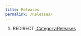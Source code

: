 ```yaml
---
title: Releases
permalink: /Releases/
---
```


1.  REDIRECT [:Category:Releases](/:Category:Releases "wikilink")
